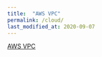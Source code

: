 ```yaml
---
title:  "AWS VPC"
permalink: /cloud/
last_modified_at: 2020-09-07
---
```


[AWS VPC](https://pjh3749.tistory.com/283)
